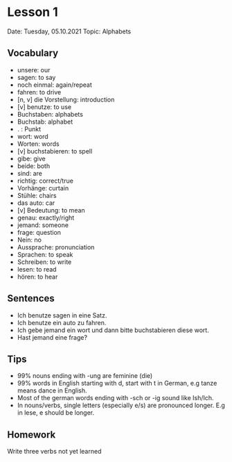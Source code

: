# Lesson 1

Date: Tuesday, 05.10.2021
Topic: Alphabets

## Vocabulary

- unsere: our
- sagen: to say
- noch einmal: again/repeat
- fahren: to drive
- [n, v] die Vorstellung: introduction
- [v] benutze: to use
- Buchstaben: alphabets
- Buchstab: alphabet
- . : Punkt
- wort: word
- Worten: words
- [v] buchstabieren: to spell
- gibe: give
- beide: both
- sind: are
- richtig: correct/true
- Vorhänge: curtain
- Stühle: chairs
- das auto: car
- [v] Bedeutung: to mean
- genau: exactly/right
- jemand: someone
- frage: question
- Nein: no
- Aussprache: pronunciation
- Sprachen: to speak
- Schreiben: to write
- lesen: to read
- hören: to hear

## Sentences

- Ich benutze sagen in eine Satz.
- Ich benutze ein auto zu fahren.
- Ich gebe jemand ein wort und dann bitte buchstabieren diese wort.
- Hast jemand eine frage?

## Tips

- 99% nouns ending with -ung are feminine (die)
- 99% words in English starting with d, start with t in German, e.g tanze means dance in English.
- Most of the german words ending with -sch or -ig sound like Ish/Ich.
- In nouns/verbs, single letters (especially e/s) are pronounced longer. E.g in lese, e should be longer.

## Homework

Write three verbs not yet learned
